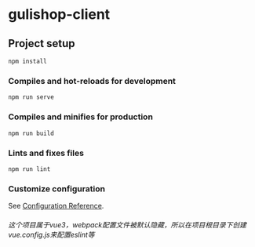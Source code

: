 # gulishop-client

## Project setup
```
npm install
```

### Compiles and hot-reloads for development
```
npm run serve
```

### Compiles and minifies for production
```
npm run build
```

### Lints and fixes files
```
npm run lint
```

### Customize configuration
See [Configuration Reference](https://cli.vuejs.org/config/).

###### 这个项目属于vue3，webpack配置文件被默认隐藏，所以在项目根目录下创建vue.config.js来配置eslint等  
